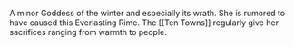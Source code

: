 A minor Goddess of the winter and especially its wrath. She is rumored to have caused this Everlasting Rime.
The [[Ten Towns]] regularly give her sacrifices ranging from warmth to people.